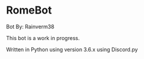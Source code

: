 # RomeBot
Bot By: Rainverm38

This bot is a work in progress.

Written in Python using version 3.6.x using Discord.py
